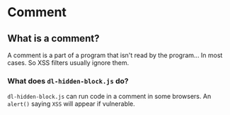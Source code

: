 # Comment
## What is a comment?
A comment is a part of a program that isn't read by the program... In most cases. So XSS filters usually ignore them.
### What does <code>dl-hidden-block.js</code> do?
<code>dl-hidden-block.js</code> can run code in a comment in some browsers. An <code>alert()</code> saying <code>XSS</code> will appear if vulnerable.
